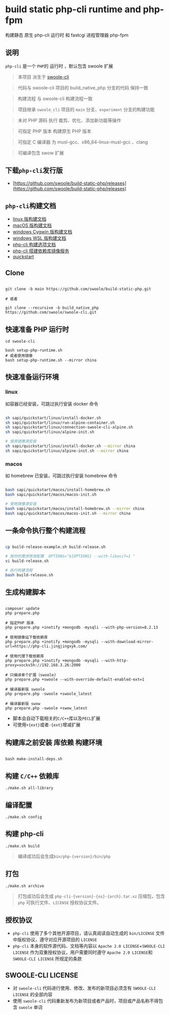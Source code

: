 # build static php-cli runtime  and php-fpm

构建静态 原生 php-cli 运行时 和 fastcgi 进程管理器 php-fpm

## 说明

`php-cli` 是一个 `PHP`的 运行时 ，默认包含 swoole 扩展

> 本项目 派生于 [swoole-cli](https://github.com/swoole/swoole-cli/)

> 代码与 swoole-cli 项目的 build_native_php 分支的代码 保持一致

> 构建流程 与 swoole-cli 构建流程一致

> 项目继承 `swoole_cli` 项目的 `main` 分支、`experiment` 分支的构建功能

> 未对 PHP 源码 执行 裁剪、优化、添加新功能等操作

> 可指定 PHP 版本 构建原生 PHP 版本

> 可指定 C 编译器 为 musl-gcc、x86_64-linux-musl-gcc 、clang

> 可编译包含 swow 扩展

## 下载`php-cli`发行版

- [https://github.com/swoole/build-static-php/releases](https://github.com/swoole/build-static-php/releases)

## `php-cli`构建文档

- [linux 版构建文档](docs/linux.md)
- [macOS 版构建文档](docs/macOS.md)
- [windows Cygwin 版构建文档](docs/Cygwin.md)
- [windows WSL 版构建文档](docs/wsl.md)
- [php-cli 构建选项文档](docs/options.md)
- [php-cli 搭建依赖库镜像服务](sapi/download-box/README.md)
- [quickstart](sapi/quickstart/README.md)

## Clone

```shell

git clone -b main https://github.com/swoole/build-static-php.git

# 或者

git clone --recursive -b build_native_php  https://github.com/swoole/swoole-cli.git

```

## 快速准备 PHP 运行时

```shell
cd swoole-cli

bash setup-php-runtime.sh
# 或者使用镜像
bash setup-php-runtime.sh --mirror china

```

## 快速准备运行环境

### linux

如容器已经安装，可跳过执行安装 docker 命令

```bash

sh sapi/quickstart/linux/install-docker.sh
sh sapi/quickstart/linux/run-alpine-container.sh
sh sapi/quickstart/linux/connection-swoole-cli-alpine.sh
sh sapi/quickstart/linux/alpine-init.sh

# 使用镜像源安装
sh sapi/quickstart/linux/install-docker.sh --mirror china
sh sapi/quickstart/linux/alpine-init.sh --mirror china

```

### macos

如 homebrew 已安装，可跳过执行安装 homebrew 命令

```bash

bash sapi/quickstart/macos/install-homebrew.sh
bash sapi/quickstart/macos/macos-init.sh

# 使用镜像源安装
bash sapi/quickstart/macos/install-homebrew.sh --mirror china
bash sapi/quickstart/macos/macos-init.sh --mirror china

```

## 一条命令执行整个构建流程

```bash

cp build-release-example.sh build-release.sh

# 按你的需求修改配置  OPTIONS="${OPTIONS} --with-libavif=1 "
vi build-release.sh

# 执行构建流程
bash build-release.sh


```

## 生成构建脚本

```shell

composer update
php prepare.php

# 指定PHP 版本
php prepare.php +inotify +mongodb -mysqli --with-php-version=8.2.13

# 使用镜像站下载依赖库
php prepare.php +inotify +mongodb -mysqli --with-download-mirror-url=https://php-cli.jingjingxyk.com/

# 使用代理下载依赖库
php prepare.php +inotify +mongodb -mysqli --with-http-proxy=socks5h://192.168.3.26:2000

# 只编译单个扩展（swoole)
php prepare.php +swoole --with-override-default-enabled-ext=1

# 编译最新版 swoole
php prepare.php -swoole +swoole_latest

# 编译最新版 swow
php prepare.php -swoole +swow_latest

```

* 脚本会自动下载相关的`C/C++`库以及`PECL`扩展
* 可使用`+{ext}`或者`-{ext}`增减扩展

## 构建库之前安装 库依赖 构建环境

```shell

bash make-install-deps.sh

```

## 构建 `C/C++` 依赖库

```shell
./make.sh all-library
```

## 编译配置

```shell
./make.sh config
```

## 构建 php-cli

```shell
./make.sh build
```

> 编译成功后会生成`bin/php-{version}/bin/php`

## 打包

```shell
./make.sh archive
```

> 打包成功后会生成 `php-cli-{version}-{os}-{arch}.tar.xz`
> 压缩包，包含 `php` 可执行文件、`LICENSE` 授权协议文件。

## 授权协议

* `php-cli` 使用了多个其他开源项目，请认真阅读自动生成的 `bin/LICENSE`
  文件中版权协议，遵守对应开源项目的 `LICENSE`
* `php-cli`
  本身的软件源代码、文档等内容以 `Apache 2.0 LICENSE`+`SWOOLE-CLI LICENSE`
  作为双重授权协议，用户需要同时遵守 `Apache 2.0 LICENSE`和`SWOOLE-CLI LICENSE`
  所规定的条款

## SWOOLE-CLI LICENSE

* 对 `swoole-cli` 代码进行使用、修改、发布的新项目必须含有 `SWOOLE-CLI LICENSE`
  的全部内容
* 使用 `swoole-cli`
  代码重新发布为新项目或者产品时，项目或产品名称不得包含 `swoole` 单词

